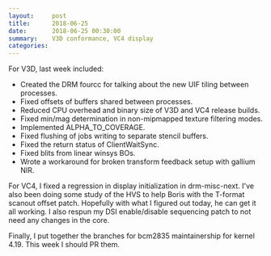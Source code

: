 ```yaml
---
layout:     post
title:      2018-06-25
date:       2018-06-25 00:30:00
summary:    V3D conformance, VC4 display
categories: 
---
```


For V3D, last week included:

- Created the DRM fourcc for talking about the new UIF tiling between
  processes.
- Fixed offsets of buffers shared between processes.
- Reduced CPU overhead and binary size of V3D and VC4 release builds.
- Fixed min/mag determination in non-mipmapped texture filtering modes.
- Implemented ALPHA_TO_COVERAGE.
- Fixed flushing of jobs writing to separate stencil buffers.
- Fixed the return status of ClientWaitSync.
- Fixed blits from linear winsys BOs.
- Wrote a workaround for broken transform feedback setup with gallium NIR.

For VC4, I fixed a regression in display initialization in
drm-misc-next.  I've also been doing some study of the HVS to help
Boris with the T-format scanout offset patch.  Hopefully with what I
figured out today, he can get it all working.  I also respun my DSI
enable/disable sequencing patch to not need any changes in the core.

Finally, I put together the branches for bcm2835 maintainership for
kernel 4.19.  This week I should PR them.
